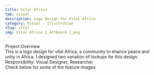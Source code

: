 ```yaml
---
title: Vital Africa
tab: visual
description: Logo Design for Vital Africa
category: Visual - Illustration
slug: vital
img: Vital Africa 2_Artboard 2.png
---
```


<div class="lg:p-4 pt-4 mb-4 text-pryColor font-bold text-2xl lg:text-4xl">
  Project Overview
</div>

<div class="lg:p-4 mb-4 leading-9">
This is a logo design for vital Africa, a community to ehance peace and unity in Africa. I designed two variation of lockups for this design.
<div class="pt-4 ">
 <span class = "text-pryColor font-bold"> Responsibility:</span> Visual Designer, Researcher
</div>
</div>

<!--more-->

  <div class="mt-14 pt-4 lg:p-4 mb-4 leading-9">
  Check below for some of the feature images
  </div>

   <div class="mt-14">
    <div><dynamic-image filename="Vital Africa 2_Artboard 3 .png"></dynamic-image> </div>
        <div class ="mt-14"><dynamic-image filename="Vital Africa 2_Artboard 1.png"></dynamic-image> </div>
                <div class ="mt-14"><dynamic-image filename="Vital Africa_Artboard 3.png"></dynamic-image> </div>
                                <div class ="mt-14"><dynamic-image filename="Vital Africa-01.png"></dynamic-image> </div>
  </div>
